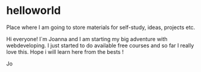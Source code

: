# helloworld
Place where I am going to store materials for self-study, ideas, projects etc.


Hi everyone!
I`m Joanna and I am starting my big adventure with webdeveloping. I just started to do available free courses and so far I really love this. Hope i will learn here from the bests !



Jo
